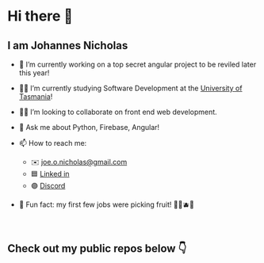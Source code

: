 <h1> Hi there 👋 </h1>
<h2>I am <b>Joh</b>annes <b>Nic</b>holas </h2>

- 🔭 I’m currently working on a top secret angular project to be reviled later this year!

- 👨‍🎓 I’m currently studying Software Development at the <a href="https://www.utas.edu.au/">University of Tasmania</a>!

- 💁‍♂️ I’m looking to collaborate on front end web development.

- 💬 Ask me about Python, Firebase, Angular!

- 📫 How to reach me:
  - ✉️ joe.o.nicholas@gmail.com
  - 🟦 <a href="https://www.linkedin.com/in/johannes-nicholas-541175230/">Linked in</a>
  - 🟣 <a href="https://discordapp.com/users/282428409685213184/">Discord</a>

- 🎉 Fun fact: my first few jobs were picking fruit! 🍒🍇🫐🍑

<br>

<h2> Check out my public repos below 👇 </h2>
<!--
**JohannesNicholas/JohannesNicholas** is a ✨ _special_ ✨ repository because its `README.md` (this file) appears on your GitHub profile.



Here are some ideas to get you started:

- 🔭 I’m currently working on ...
- 🌱 I’m currently learning ...
- 👯 I’m looking to collaborate on ...
- 🤔 I’m looking for help with ...
- 💬 Ask me about ...
- 📫 How to reach me: ...
- 😄 Pronouns: ...
- ⚡ Fun fact: ...
-->
